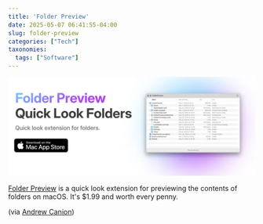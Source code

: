 ```yaml
---
title: 'Folder Preview'
date: 2025-05-07 06:41:55-04:00
slug: folder-preview
categories: ["Tech"]
taxonomies:
  tags: ["Software"]
---
```


![ ](folder-preview.webp " ")


[Folder Preview](https://anybox.ltd/folder-preview) is a quick look extension for previewing the contents of folders on macOS. It's $1.99 and worth every penny.

(via [Andrew Canion](https://canion.blog/2025/05/07/bought-folder-preview-a-macos.html))



